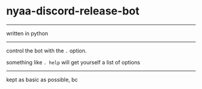 # nyaa-discord-release-bot

___

written in python

---

control the bot with the `.` option.

something like `. help` will get yourself a list of options

---

kept as basic as possible, bc